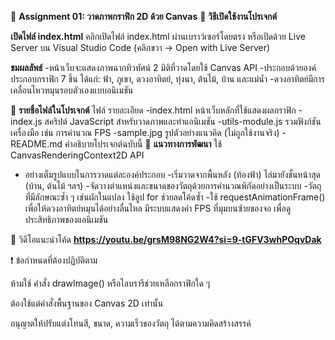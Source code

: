 🎨 **Assignment 01: วาดภาพกราฟิก 2D ด้วย Canvas**
🚀 **วิธีเปิดใช้งานโปรเจกต์**

**เปิดไฟล์ index.html**
คลิกเปิดไฟล์ index.html ผ่านเบราว์เซอร์โดยตรง
หรือเปิดด้วย Live Server บน Visual Studio Code (คลิกขวา → Open with Live Server)

**ชมผลลัพธ์**
-หน้าเว็บจะแสดงภาพฉากทิวทัศน์ 2 มิติที่วาดโดยใช้ Canvas API
-ประกอบด้วยองค์ประกอบกราฟิก 7 ชิ้น ได้แก่: ฟ้า, ภูเขา, ดวงอาทิตย์, ทุ่งนา, ต้นไม้, บ้าน และแม่น้ำ
-ดวงอาทิตย์มีการเคลื่อนไหวหมุนรอบตัวเองแบบอนิเมชัน

📁 **รายชื่อไฟล์ในโปรเจกต์**
ไฟล์	รายละเอียด
-index.html	หน้าเว็บหลักที่ใช้แสดงผลกราฟิก
-index.js	สคริปต์ JavaScript สำหรับวาดภาพและทำแอนิเมชัน
-utils-module.js	รวมฟังก์ชันเครื่องมือ เช่น การคำนวณ FPS
-sample.jpg	รูปตัวอย่างแนวคิด (ไม่ถูกใช้งานจริง)
-README.md	คำอธิบายโปรเจกต์ฉบับนี้
🧠 **แนวทางการพัฒนา** 
ใช้ CanvasRenderingContext2D API
- อย่างเต็มรูปแบบในการวาดแต่ละองค์ประกอบ
-เริ่มวาดจากพื้นหลัง (ท้องฟ้า) ไล่มายังชั้นหน้าสุด (บ้าน, ต้นไม้ ฯลฯ)
-จัดวางตำแหน่งและขนาดของวัตถุด้วยการคำนวณพิกัดอย่างเป็นระบบ
-วัตถุที่มีลักษณะซ้ำ ๆ เช่นผักในแปลง ใช้ลูป for ช่วยลดโค้ดซ้ำ
-ใช้ requestAnimationFrame() เพื่อให้ดวงอาทิตย์หมุนได้อย่างลื่นไหล
มีระบบแสดงค่า FPS ที่มุมบนซ้ายของจอ เพื่อดูประสิทธิภาพของแอนิเมชัน

🎥 วิดีโอแนะนำโค้ด
**https://youtu.be/grsM98NG2W4?si=9-tGFV3whPOqvDak**


❗ ข้อกำหนดที่ต้องปฏิบัติตาม

ห้ามใช้ คำสั่ง drawImage() หรือไลบรารีช่วยเหลือกราฟิกใด ๆ

ต้องใช้แต่คำสั่งพื้นฐานของ Canvas 2D เท่านั้น

อนุญาตให้ปรับแต่งโทนสี, ขนาด, ความเร็วของวัตถุ ได้ตามความคิดสร้างสรรค์